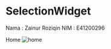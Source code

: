 # SelectionWidget

Nama  : Zainur Roziqin
NIM   : E41200296

Home
![home](https://user-images.githubusercontent.com/75110898/136408213-05c426ac-7d3d-4070-8948-40f4ffc599cb.png)


